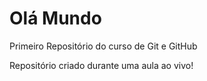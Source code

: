 # Olá Mundo
 Primeiro Repositório do curso de Git e GitHub

Repositório criado durante uma aula ao vivo!